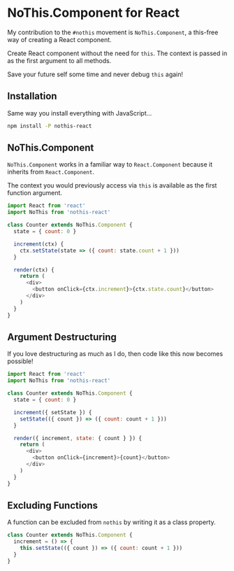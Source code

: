 # NoThis.Component for React

My contribution to the `#nothis` movement is `NoThis.Component`, a this-free way of creating a React component.

Create React component without the need for `this`. The context is passed in as the first argument to all methods.

Save your future self some time and never debug `this` again!

## Installation

Same way you install everything with JavaScript...

```bash
npm install -P nothis-react
```

## NoThis.Component

`NoThis.Component` works in a familiar way to `React.Component` because it inherits from `React.Component`.

The context you would previously access via `this` is available as the first function argument.

```javascript
import React from 'react'
import NoThis from 'nothis-react'

class Counter extends NoThis.Component {
  state = { count: 0 }

  increment(ctx) {
    ctx.setState(state => ({ count: state.count + 1 }))
  }

  render(ctx) {
    return (
      <div>
        <button onClick={ctx.increment}>{ctx.state.count}</button>
      </div>
    )
  }
}
```

## Argument Destructuring

If you love destructuring as much as I do, then code like this now becomes possible!

```javascript
import React from 'react'
import NoThis from 'nothis-react'

class Counter extends NoThis.Component {
  state = { count: 0 }

  increment({ setState }) {
    setState(({ count }) => ({ count: count + 1 }))
  }

  render({ increment, state: { count } }) {
    return (
      <div>
        <button onClick={increment}>{count}</button>
      </div>
    )
  }
}
```

## Excluding Functions

A function can be excluded from `nothis` by writing it as a class property.

```javascript
class Counter extends NoThis.Component {
  increment = () => {
    this.setState(({ count }) => ({ count: count + 1 }))
  }
}
```
